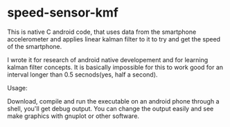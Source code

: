 # speed-sensor-kmf
This is native C android code, that uses data from the smartphone accelerometer and applies linear kalman filter to it to try and get the speed of the smartphone. 


I wrote it for research of android native developement and for learning kalman filter concepts.
It is basically impossible for this to work good for an interval longer than 0.5 secnods(yes, half a second).


Usage:


Download, compile and run the executable on an android phone through a shell, you'll get debug output. 
You can change the output easily and see make graphics with gnuplot or other software.
